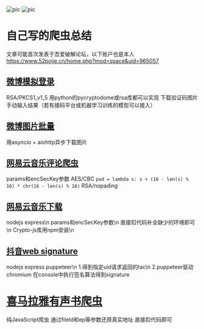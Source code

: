 ![pic](https://img.shields.io/badge/python-v3.7-green)
![pic](https://img.shields.io/badge/node-v12.16-green)
# 自己写的爬虫总结

文章可能首次发表于吾爱破解论坛，以下账户也是本人
https://www.52pojie.cn/home.php?mod=space&uid=965057

## [微博模拟登录](introduction/weibo_login.md)

RSA/PKCS1_v1_5
用python的pycryptodome或rsa库都可以实现
下载验证码图片手动输入结果（若有接码平台或机器学习训练的模型可以接入）

## [微博图片批量](introduction/weibo.md)

用asyncio + aiohttp异步下载图片

## [网易云音乐评论爬虫](introduction/netease_comments.md)

params和encSecKey参数
AES/CBC
`pad = lambda s: s + (16 - len(s) % 16) * chr(16 - len(s) % 16)`
RSA/nopading

## [网易云音乐下载](introduction/netease_music.md)

nodejs express\n
params和encSecKey参数\n
直接扣代码补全缺少的环境即可\n
Crypto-js库用npm安装\n

## [抖音web signature](https://github.com/skygongque/douyin_signature)

nodejs express puppeteer\n
1.得到指定uid请求返回的tac\n
2.puppeteer驱动chromium
在console中执行签名算法得到signature

# [喜马拉雅有声书爬虫](introduction/ximalay_node.md)

纯JavaScript爬虫
通过fileId和ep等参数还原真实地址
直接扣代码即可
